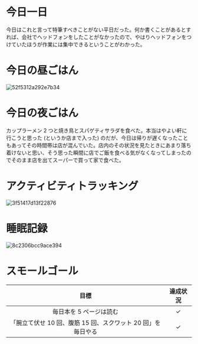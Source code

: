 # 今日一日
今日はこれと言って特筆すべきことがない平日だった。何か書くことがあるとすれば、会社でヘッドフォンをしたことがなかったので、やはりヘッドフォンをつけていたほうが作業には集中できるということがわかった。

# 今日の昼ごはん
![52f5312a292e7b34](https://noraworld.github.io/box-bulbasaur/2019/02/52f5312a292e7b34.jpg)

# 今日の夜ごはん
カップラーメン 2 つと焼き鳥とスパゲティサラダを食べた。本当はやよい軒に行こうと思った (というか店まで入った) のだが、今日は帰りが遅くなったこともあってその時間帯は店が混んでいた。店内のその状況を見たときにあまり落ち着けないと思い、そう思った瞬間に店でご飯を食べる気がなくなってしまったのでそのまま店を出てスーパーで買って家で食べた。

# アクティビティトラッキング
![3f51417d13f22876](https://noraworld.github.io/box-bulbasaur/2019/02/3f51417d13f22876.png)

# 睡眠記録
![8c2306bcc9ace394](https://noraworld.github.io/box-bulbasaur/2019/02/8c2306bcc9ace394.png)

# スモールゴール
| 目標 | 達成状況 |
|:---:|:---:|
| 毎日本を 5 ページは読む | ✓ |
| 「腕立て伏せ 10 回、腹筋 15 回、スクワット 20 回」を毎日やる | ✓ |
